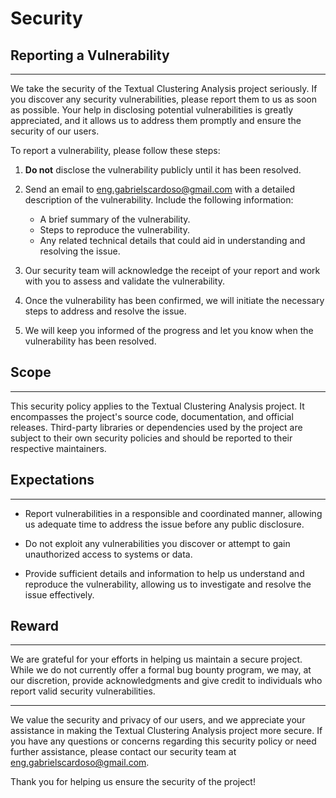 # Security

## Reporting a Vulnerability

---

We take the security of the Textual Clustering Analysis project seriously. If you discover any security vulnerabilities, please report them to us as soon as possible. Your help in disclosing potential vulnerabilities is greatly appreciated, and it allows us to address them promptly and ensure the security of our users.

To report a vulnerability, please follow these steps:

1. **Do not** disclose the vulnerability publicly until it has been resolved.

2. Send an email to [eng.gabrielscardoso@gmail.com](mailto:eng.gabrielscardoso@gmail.com) with a detailed description of the vulnerability. Include the following information:

   - A brief summary of the vulnerability.
   - Steps to reproduce the vulnerability.
   - Any related technical details that could aid in understanding and resolving the issue.

3. Our security team will acknowledge the receipt of your report and work with you to assess and validate the vulnerability.

4. Once the vulnerability has been confirmed, we will initiate the necessary steps to address and resolve the issue.

5. We will keep you informed of the progress and let you know when the vulnerability has been resolved.

## Scope

---

This security policy applies to the Textual Clustering Analysis project. It encompasses the project's source code, documentation, and official releases. Third-party libraries or dependencies used by the project are subject to their own security policies and should be reported to their respective maintainers.

## Expectations

---

- Report vulnerabilities in a responsible and coordinated manner, allowing us adequate time to address the issue before any public disclosure.

- Do not exploit any vulnerabilities you discover or attempt to gain unauthorized access to systems or data.

- Provide sufficient details and information to help us understand and reproduce the vulnerability, allowing us to investigate and resolve the issue effectively.

## Reward

---

We are grateful for your efforts in helping us maintain a secure project. While we do not currently offer a formal bug bounty program, we may, at our discretion, provide acknowledgments and give credit to individuals who report valid security vulnerabilities.

---

We value the security and privacy of our users, and we appreciate your assistance in making the Textual Clustering Analysis project more secure. If you have any questions or concerns regarding this security policy or need further assistance, please contact our security team at [eng.gabrielscardoso@gmail.com](mailto:eng.gabrielscardoso@gmail.com).

Thank you for helping us ensure the security of the project!
